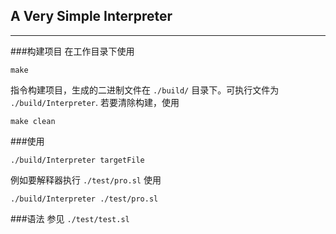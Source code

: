 <!--
 * @Author: Chipen Hsiao
 * @Date: 2020-05-18
 * @LastEditTime: 2020-05-18 17:45:14
 * @Description: readme
--> 
## A Very Simple Interpreter
---
###构建项目
在工作目录下使用 
```shell
make
```
指令构建项目，生成的二进制文件在 `./build/` 目录下。可执行文件为 `./build/Interpreter`.
若要清除构建，使用
```shell
make clean
```

###使用
```shell
./build/Interpreter targetFile
```
例如要解释器执行 `./test/pro.sl` 使用
```shell
./build/Interpreter ./test/pro.sl
```

###语法
参见 `./test/test.sl`

